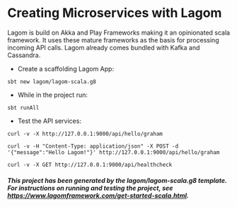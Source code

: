 # Creating Microservices with Lagom
Lagom is build on Akka and Play Frameworks making it an opinionated scala framework. It uses these mature frameworks as the basis for processing incoming API calls. Lagom already comes bundled with Kafka and Cassandra.
- Create a scaffolding Lagom App:
````
sbt new lagom/lagom-scala.g8
````
- While in the project run:
````
sbt runAll
````
- Test the API services:
````
curl -v -X http://127.0.0.1:9000/api/hello/graham

curl -v -H "Content-Type: application/json" -X POST -d '{"message":"Hello Lagom!"}' http://127.0.0.1:9000/api/hello/graham

curl -v -X GET http://127.0.0.1:9000/api/healthcheck
````

##### This project has been generated by the lagom/lagom-scala.g8 template. For instructions on running and testing the project, see https://www.lagomframework.com/get-started-scala.html.
